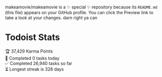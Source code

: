 makeamovie/makeamovie is a ✨ special ✨ repository because its `README.md` (this file) appears on your GitHub profile.
You can click the Preview link to take a look at your changes. darn right ya can

# Todoist Stats

<!-- TODO-IST:START -->
🏆  37,429 Karma Points           
🌸  Completed 0 tasks today           
✅  Completed 26,940 tasks so far           
⏳  Longest streak is 328 days
<!-- TODO-IST:END -->